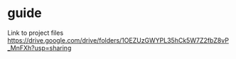 # guide
Link to project files https://drive.google.com/drive/folders/1OEZUzGWYPL35hCk5W7Z2fbZ8vP_MnFXh?usp=sharing

